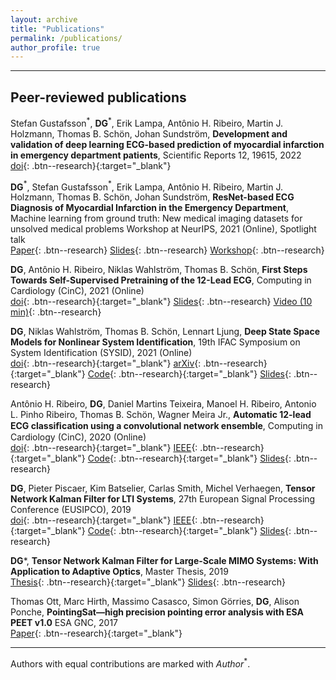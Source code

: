 ```yaml
---
layout: archive
title: "Publications"
permalink: /publications/
author_profile: true
---
```


---
## Peer-reviewed publications

Stefan Gustafsson$^\ast$, **DG**$^\ast$, Erik Lampa, Antônio H. Ribeiro, Martin J. Holzmann, Thomas B. Schön, Johan Sundström,
**Development and validation of deep learning ECG-based prediction of myocardial infarction in emergency department patients**,
Scientific Reports 12, 19615, 2022\
[doi](https://doi.org/10.1038/s41598-022-24254-x){: .btn--research}{:target="_blank"}


**DG**$^\ast$, Stefan Gustafsson$^\ast$, Erik Lampa, Antônio H. Ribeiro, Martin J. Holzmann, Thomas B. Schön, Johan Sundström,
**ResNet-based ECG Diagnosis of Myocardial Infarction in the Emergency Department**,
Machine learning from ground truth: New medical imaging datasets for unsolved medical problems Workshop at NeurIPS, 2021 (Online), Spotlight talk\
[Paper](/files/pdf/publications/21_NSTEMI_AI_Health_workshop.pdf){: .btn--research}
[Slides](/files/pdf/slides/211214_neurips_gedon_handout.pdf){: .btn--research}
[Workshop](https://www.nightingalescience.org/conferences-2021){: .btn--research}


**DG**, Antônio H. Ribeiro, Niklas Wahlström, Thomas B. Schön,
**First Steps Towards Self-Supervised Pretraining of the 12-Lead ECG**,
Computing in Cardiology (CinC), 2021 (Online)\
[doi](https://www.doi.org/10.23919/CinC53138.2021.9662748){: .btn--research}{:target="_blank"}
[Slides](/files/pdf/slides/210915_ssl_ecg_handout.pdf){: .btn--research}
[Video (10 min)](https://www.dropbox.com/s/bvpi2h7qzkg5kod/21_cinc_ssl_ecg.mp4?dl=0){: .btn--research}


**DG**, Niklas Wahlström, Thomas B. Schön, Lennart Ljung,
**Deep State Space Models for Nonlinear System Identification**,
19th IFAC Symposium on System Identification (SYSID), 2021 (Online)\
[doi](https://doi.org/10.1016/j.ifacol.2021.08.406){: .btn--research}{:target="_blank"}
[arXiv](https://arxiv.org/abs/2003.14162){: .btn--research}{:target="_blank"}
[Code](https://github.com/dgedon/DeepSSM_SysID){: .btn--research}{:target="_blank"}
[Slides](/files/pdf/slides/210715_sysid_daniel_handout.pdf){: .btn--research}


Antônio H. Ribeiro, **DG**, Daniel Martins Teixeira, Manoel H. Ribeiro, Antonio L. Pinho Ribeiro, Thomas B. Schön, Wagner Meira Jr.,
**Automatic 12-lead ECG classiﬁcation using a convolutional network ensemble**,
Computing in Cardiology (CinC), 2020 (Online)\
[doi](https://www.doi.org/10.22489/CinC.2020.130){: .btn--research}{:target="_blank"}
[IEEE](https://ieeexplore.ieee.org/document/9344356){: .btn--research}{:target="_blank"}
[Code](https://github.com/antonior92/physionet-12ecg-classification){: .btn--research}{:target="_blank"}
[Slides](/files/pdf/slides/200915_CinC.pdf){: .btn--research}


**DG**, Pieter Piscaer, Kim Batselier, Carlas Smith, Michel Verhaegen,
**Tensor Network Kalman Filter for LTI Systems**,
27th European Signal Processing Conference (EUSIPCO), 2019\
[doi](https://doi.org/10.23919/EUSIPCO.2019.8902976){: .btn--research}{:target="_blank"}
[IEEE](https://ieeexplore.ieee.org/abstract/document/8902976){: .btn--research}{:target="_blank"}
[Code](https://github.com/dgedon/Tensor-Kalman-Filter){: .btn--research}{:target="_blank"}
[Slides](/files/pdf/slides/190904_EUSIPCO_DanielGedon_handout.pdf){: .btn--research}


**DG***,
**Tensor Network Kalman Filter for Large-Scale MIMO Systems: With Application to Adaptive Optics**,
Master Thesis, 2019\
[Thesis](https://repository.tudelft.nl/islandora/object/uuid:2188c114-05ed-4fe6-9603-85de71e9bffd){: .btn--research}{:target="_blank"}
[Slides](/files/pdf/slides/190705_MasterThesis_DanielGedon_handout.pdf){: .btn--research}


Thomas Ott, Marc Hirth, Massimo Casasco, Simon Görries, **DG**, Alison Ponche,
**PointingSat—high precision pointing error analysis with ESA PEET v1.0**
ESA GNC, 2017\
[Paper](http://peet.estec.esa.int/files/ESA_GNC2017_PEET_Application_Scenario.pdf){: .btn--research}{:target="_blank"}

---
Authors with equal contributions are marked with *Author*$^\ast$.